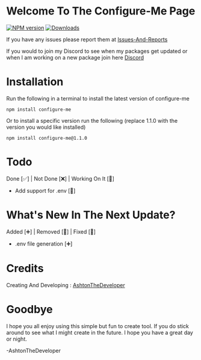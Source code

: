 # Welcome To The Configure-Me Page

[![NPM version][npm-image]][npm-url]
[![Downloads][downloads-image]][downloads-url]

If you have any issues please report them at [Issues-And-Reports](https://github.com/AshtonTheDeveloper/configure-me/issues/new)

If you would to join my Discord to see when my packages get updated or when I am working on a new package join here [Discord]()

# Installation

Run the following in a terminal to install the latest version of configure-me

```
npm install configure-me
```

Or to install a specific version run the following (replace 1.1.0 with the version you would like installed)

```
npm install configure-me@1.1.0
```

# Todo

Done [✅] | Not Done [❌] | Working On It [🚧]

- Add support for .env [🚧]

# What's New In The Next Update?

Added [➕] | Removed [🔪] | Fixed [🔧]

- .env file generation [➕]

# Credits

Creating And Developing : [AshtonTheDeveloper](https://github.com/AshtonTheDeveloper/)

# Goodbye

I hope you all enjoy using this simple but fun to create tool. If you do stick around to see what I might create in the future. I hope you have a great day or night.

-AshtonTheDeveloper

[npm-image]: https://img.shields.io/npm/v/configure-me?label=PACKAGE%20VERSION&style=for-the-badge
[npm-url]: https://npmjs.org/package/configure-me
[downloads-image]: https://img.shields.io/npm/dw/configure-me?label=WEEKLY%20DOWNLOADS&style=for-the-badge
[downloads-url]: https://npmjs.org/package/configure-me
